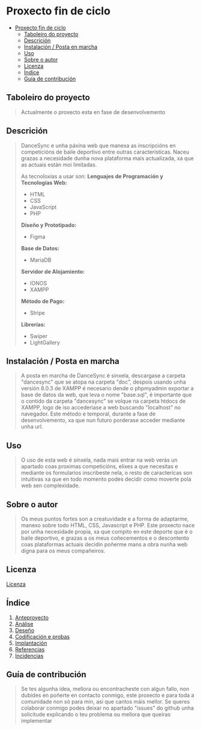 # Proxecto fin de ciclo

- [Proxecto fin de ciclo](#proxecto-fin-de-ciclo)
  - [Taboleiro do proyecto](#taboleiro-do-proyecto)
  - [Descrición](#descrición)
  - [Instalación / Posta en marcha](#instalación--posta-en-marcha)
  - [Uso](#uso)
  - [Sobre o autor](#sobre-o-autor)
  - [Licenza](#licenza)
  - [Índice](#índice)
  - [Guía de contribución](#guía-de-contribución)



## Taboleiro do proyecto

> Actualmente o proxecto esta en fase de desenvolvemento

## Descrición

> DanceSync e unha páxina web que manexa as inscripcións en competicións de baile deportivo entre outras características. Naceu grazas a necesidade dunha nova plataforma mais actualizada, xa que as actuais están moi limitadas.
>
> As tecnoloxías a usar son:
> **Lenguajes de Programación y Tecnologías Web:**
>
> - HTML
> - CSS
> - JavaScript
> - PHP
>
> **Diseño y Prototipado:**
>
> - Figma
>
> **Base de Datos:**
>
> - MariaDB
>
> **Servidor de Alojamiento:**
>
> - IONOS
> - XAMPP
>
> **Método de Pago:**
>
> - Stripe
>
> **Librerías:**
>
> - Swiper
> - LightGallery

## Instalación / Posta en marcha

> A posta en marcha de DanceSync é sinxela, descargase a carpeta "dancesync" que se atopa na carpeta "doc", despois usando unha versión 8.0.3 de XAMPP é necesario dende o phpmyadmin exportar a base de datos da web, que leva o nome "base.sql", é importante que o contido da carpeta "dancesync" se volque na carpeta htdocs de XAMPP, logo de iso accederiase a web buscando "localhost" no navegador. Este método e temporal, durante a fase de desenvolvemento, xa que nun futuro porderase acceder mediante unha url.
>

## Uso

> O uso de esta web é sinxela, nada mais entrar na web verás un apartado coas proximas competicións, elixes a que necesitas e mediante os formularios inscribeste nela,
> o resto de caracterícas son intuitivas xa que en todo momento podes decidir como moverte pola web sen complexidade.
>

## Sobre o autor

> Os meus puntos fortes son a creatuvidade e a forma de adaptarme, manexo sobre todo HTML, CSS, Javascript e PHP. Este proxecto nace por unha necesidade propia, xa que compito en este deporte que é o baile deportivo, e grazas a os meus coñecementos e o descontento coas plataformas actuais decidin poñerme mans a obra nunha web digna para os meus compañeiros.

## Licenza

[Licenza](LICENSE)

## Índice

>

1. [Anteproyecto](doc/1_Anteproxecto.md)
2. [Análise](doc/2_Analise.md)
3. [Deseño](doc/3_Deseño.md)
4. [Codificación e probas](doc/4_Codificacion_e_probas.md)
5. [Implantación](doc/5_Implantación.md)
6. [Referencias](doc/6_Referencias.md)
7. [Incidencias](doc/7_Incidencias.md)

## Guía de contribución

>Se tes algunha idea, mellora ou encontracheste con algun fallo, non dubides en poñerte en contacto conmigo, este proxecto e para toda a comunidade non só para min, asi que cantos máis mellor. Se queres colaborar conmigo podes deixar no apartado "issues" do github unha solicitude explicando o teu problema ou mellora que queiras implementar
